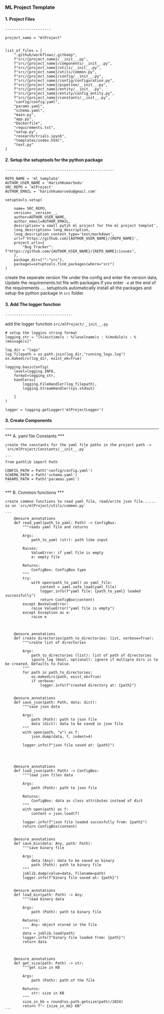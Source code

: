 ### ML Project Template

#### 1. Project Files

`---------------------`

```
project_name = "mlProject"


list_of_files = [
    ".github/workflows/.gitkeep",
    f"src/{project_name}/__init__.py",
    f"src/{project_name}/components/__init__.py",
    f"src/{project_name}/utils/__init__.py",
    f"src/{project_name}/utils/common.py",
    f"src/{project_name}/config/__init__.py",
    f"src/{project_name}/config/configuration.py",
    f"src/{project_name}/pipeline/__init__.py",
    f"src/{project_name}/entity/__init__.py",
    f"src/{project_name}/entity/config_entity.py",
    f"src/{project_name}/constants/__init__.py",
    "config/config.yaml",
    "params.yaml",
    "schema.yaml",
    "main.py",
    "app.py",
    "Dockerfile",
    "requirements.txt",
    "setup.py",
    "research/trials.ipynb",
    "templates/index.html",
    "test.py"
]
```

#### 2. Setup the setuptools for the python package

`--------------------------------------------------`

```
REPO_NAME = 'ml_template'
AUTHOR_USER_NAME = 'HarishKumarSedu'
SRC_REPO = 'mlProject'
AUTHOR_EMAIL = 'harishkumarsedu@gmail.com'

setuptools.setup(

    name= SRC_REPO,
    version=__version__,
    author=AUTHOR_USER_NAME,
    author_email=AUTHOR_EMAIL,
    description='a small pytih ml project for the ml project templet',
    long_description= long_description,
    long_description_content_type='text/markdown',
    url=f'https://github.com/{AUTHOR_USER_NAME}/{REPO_NAME}',
    project_urls={
        "Bug Tracker": f"https://github.com/{AUTHOR_USER_NAME}/{REPO_NAME}/issues",
    },
    package_dir={"":"src"},
    packages=setuptools.find_packages(where="src")
)
```

create the seperate version file under the config and enter the version data,
Update the requirements.txt file with packages if you enter `-e` at the end of the requirements .... setuptools automatically install all the packages and setup the python package in `src` folder. 

#### 3. Add The logger function
`-------------------------------`

add the logger function  `src/mlProject/__init__.py` 

```
# setup the loggins string format 
logging_str = "[%(asctime)s : %(levelname)s : %(module)s : %(message)s]"

log_dir = "logs"
log_filepath = os.path.join(log_dir,"running_logs.log")
os.makedirs(log_dir, exist_ok=True)

logging.basicConfig(
    level=logging.INFO,
    format=logging_str,
    handlers=[
        logging.FileHandler(log_filepath),
        logging.StreamHandler(sys.stdout)

    ]
)

logger = logging.getLogger('mlProjectLogger')
```
#### 3. Create Components 
***

*** A. yaml file Constants  ***

    create the constants for the yaml file paths in the project path -> `src/mlProject/Constants/__init__.py`

    ```
    from pathlib import Path

    CONFIG_PATH = Path('config/config.yaml')
    SCHEMA_PATH = Path('schema.yaml')
    PARAMS_PATH = Path('paramas.yaml')
    ```
*** B. Common functions  ***

    create common functions to read yaml file, read/write json file...... so on `src/mlProject/utils/common.py`

    ```
        @ensure_annotations
        def read_yaml(path_to_yaml: Path) -> ConfigBox:
            """reads yaml file and returns

            Args:
                path_to_yaml (str): path like input

            Raises:
                ValueError: if yaml file is empty
                e: empty file

            Returns:
                ConfigBox: ConfigBox type
            """
            try:
                with open(path_to_yaml) as yaml_file:
                    content = yaml.safe_load(yaml_file)
                    logger.info(f"yaml file: {path_to_yaml} loaded successfully")
                    return ConfigBox(content)
            except BoxValueError:
                raise ValueError("yaml file is empty")
            except Exception as e:
                raise e



        @ensure_annotations
        def create_directories(path_to_directories: list, verbose=True):
            """create list of directories

            Args:
                path_to_directories (list): list of path of directories
                ignore_log (bool, optional): ignore if multiple dirs is to be created. Defaults to False.
            """
            for path in path_to_directories:
                os.makedirs(path, exist_ok=True)
                if verbose:
                    logger.info(f"created directory at: {path}")


        @ensure_annotations
        def save_json(path: Path, data: dict):
            """save json data

            Args:
                path (Path): path to json file
                data (dict): data to be saved in json file
            """
            with open(path, "w") as f:
                json.dump(data, f, indent=4)

            logger.info(f"json file saved at: {path}")




        @ensure_annotations
        def load_json(path: Path) -> ConfigBox:
            """load json files data

            Args:
                path (Path): path to json file

            Returns:
                ConfigBox: data as class attributes instead of dict
            """
            with open(path) as f:
                content = json.load(f)

            logger.info(f"json file loaded succesfully from: {path}")
            return ConfigBox(content)


        @ensure_annotations
        def save_bin(data: Any, path: Path):
            """save binary file

            Args:
                data (Any): data to be saved as binary
                path (Path): path to binary file
            """
            joblib.dump(value=data, filename=path)
            logger.info(f"binary file saved at: {path}")


        @ensure_annotations
        def load_bin(path: Path) -> Any:
            """load binary data

            Args:
                path (Path): path to binary file

            Returns:
                Any: object stored in the file
            """
            data = joblib.load(path)
            logger.info(f"binary file loaded from: {path}")
            return data



        @ensure_annotations
        def get_size(path: Path) -> str:
            """get size in KB

            Args:
                path (Path): path of the file

            Returns:
                str: size in KB
            """
            size_in_kb = round(os.path.getsize(path)/1024)
            return f"~ {size_in_kb} KB"
    ```
